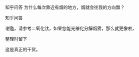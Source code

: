  
 知乎问答 为什么每次靠近有烟的地方，烟就会往我的方向飘？ 
 
 
 
 
 
 知乎问答 
 
 

 

 谢邀，请参考二氧化钛，如果您能光催化分解烟雾，那么就更像啦， 

 整理时留下 

 

 这是真正的干货。 